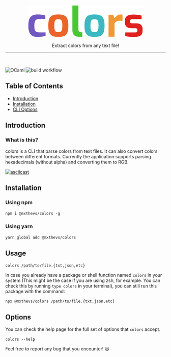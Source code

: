 <br />

<p align="center">
  <img alt="colors" title="colors" src="https://raw.githubusercontent.com/mxthevs/colors/main/.github/colors.svg">
</p>

<p align="center">
  Extract colors from any text file!
</p>

<hr /> <br />

![OCaml](https://img.shields.io/badge/-OCaml-c15540?style=square&logo=ocaml&logoColor=white)
![build workflow](https://github.com/mxthevs/colors/actions/workflows/build.yml/badge.svg)

## Table of Contents

- [Introduction](#introduction)
- [Installation](#installation)
- [CLI Options](#options)

## Introduction

### What is this?

colors is a CLI that parse colors from text files. It can also convert colors between different formats. Currently the application supports parsing hexadecimals (without alpha) and converting them to RGB.

[![asciicast](https://asciinema.org/a/x5zbJ7nKf8DDilVgm1dy2oyWE.svg)](https://asciinema.org/a/x5zbJ7nKf8DDilVgm1dy2oyWE)

## Installation

### Using npm

```console
npm i @mxthevs/colors -g
```

### Using yarn

```console
yarn global add @mxthevs/colors
```

## Usage

```console
colors /path/to/file.{txt,json,etc}
```

In case you already have a package or shell function named `colors` in your system (This might be the case if you are using zsh, for example. You can check this by running `type colors` in your terminal), you can still run this package with the command:

```console
npx @mxthevs/colors /path/to/file.{txt,json,etc}
```

## Options

You can check the help page for the full set of options that `colors` accept.

```
colors --help
```

Feel free to report any bug that you encounter! 😃
